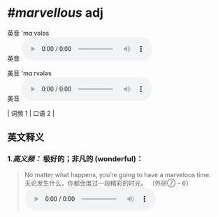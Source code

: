 # ***\#marvellous*** adj
英音 'mɑːvələs  
英音
<audio src="./media/marvelous-B.aac" controls="controls"></audio>

美音 'mɑːrvələs  
美音
<audio src="./media/marvel(l)ous.aac" controls="controls"></audio>



| 词频 1 | 口语 2 |  

英文释义
---
### 1.*高义频：* **极好的；非凡的 (wonderful)：**  

 > No matter what happens, you’re going to have a marvelous time.   
 > 无论发生什么，你都会度过一段精彩的时光。  （外研⑦ – 6）  
<audio src="./media/marvel(l)ous-1.aac" controls="controls"></audio>


